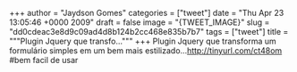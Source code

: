 
+++
author = "Jaydson Gomes"
categories = ["tweet"]
date = "Thu Apr 23 13:05:46 +0000 2009"
draft = false
image = "{TWEET_IMAGE}"
slug = "dd0cdeac3e8d9c09ad4d8b124b2cc468e835b7b7"
tags = ["tweet"]
title = """Plugin Jquery que transfo..."""
+++
Plugin Jquery que transforma um formulário simples em um bem mais estilizado...http://tinyurl.com/ct48om #bem facil de usar
